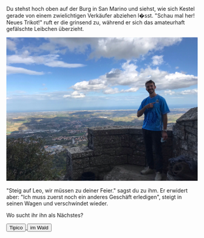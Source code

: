 Du stehst hoch oben auf der Burg in San Marino und siehst, wie sich Kestel gerade von einem zwielichtigen Verkäufer abziehen l�sst.
"Schau mal her! Neues Trikot!" ruft er die grinsend zu, während er sich das amateurhaft gefälschte Leibchen überzieht.

<img src="img/sanmarinokestel.jpg">

"Steig auf Leo, wir müssen zu deiner Feier." sagst du zu ihm.
Er erwidert aber: "Ich muss zuerst noch ein anderes Geschäft erledigen", steigt in seinen Wagen und verschwindet wieder.

Wo sucht ihr ihn als Nächstes?

<a href="/leonardkestelistweg.github.io/tipico">
<button>Tipico</button>
</a>
<a href="/leonardkestelistweg.github.io/wald">
<button>im Wald</button>
</a>